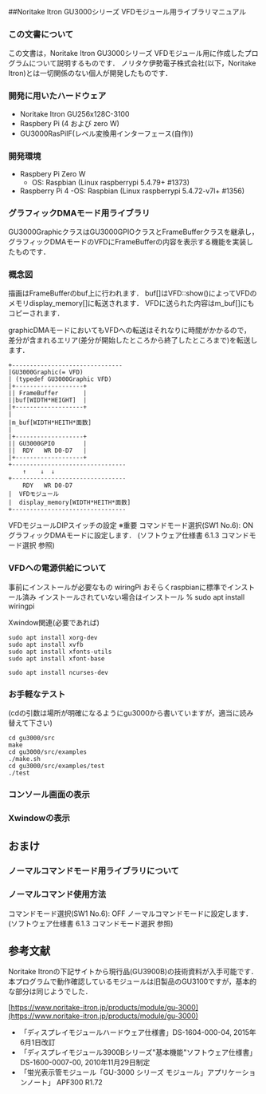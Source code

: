 ##Noritake Itron GU3000シリーズ VFDモジュール用ライブラリマニュアル

### この文書について

この文書は，Noritake Itron GU3000シリーズ VFDモジュール用に作成したプログラムについて説明するものです．
ノリタケ伊勢電子株式会社(以下，Noritake Itron)とは一切関係のない個人が開発したものです．

### 開発に用いたハードウェア
- Noritake Itron GU256x128C-3100
- Raspbery Pi (4 および zero W)
- GU3000RasPiIF(レベル変換用インターフェース(自作))

### 開発環境
- Raspbery Pi Zero W
  - OS: Raspbian (Linux raspberrypi 5.4.79+ #1373)
- Raspberry Pi 4
  -OS: Raspbian (Linux raspberrypi 5.4.72-v7l+ #1356)


### グラフィックDMAモード用ライブラリ
GU3000GraphicクラスはGU3000GPIOクラスとFrameBufferクラスを継承し，
グラフィックDMAモードのVFDにFrameBufferの内容を表示する機能を実装したものです．

### 概念図

描画はFrameBufferのbuf上に行われます．
buf[]はVFD::show()によってVFDのメモリdisplay_memory[]に転送されます．
VFDに送られた内容はm_buf[]にもコピーされます．

graphicDMAモードにおいてもVFDへの転送はそれなりに時間がかかるので，
差分が含まれるエリア(差分が開始したところから終了したところまで)を転送します．
```
+-------------------------------
|GU3000Graphic(= VFD)
| (typedef GU3000Graphic VFD)
|+-------------------+
|| FrameBuffer       |
||buf[WIDTH*HEIGHT]  |
|+-------------------+
|
|m_buf[WIDTH*HEITH*面数]
|
|+-------------------+
|| GU3000GPIO        |
||  RDY   WR D0-D7   |
|+-------------------+
+--------------------------------
    ↑    ↓  ↓
+--------------------------------
    RDY   WR D0-D7
|  VFDモジュール
|  display_memory[WIDTH*HEITH*面数]
+--------------------------------
```

VFDモジュールDIPスイッチの設定 ※重要
コマンドモード選択(SW1 No.6): ON グラフィックDMAモードに設定します．
(ソフトウェア仕様書 6.1.3 コマンドモード選択 参照)


### VFDへの電源供給について

事前にインストールが必要なもの
wiringPi おそらくraspbianに標準でインストール済み
インストールされていない場合はインストール
% sudo apt install wiringpi

Xwindow関連(必要であれば)
```
sudo apt install xorg-dev
sudo apt install xvfb
sudo apt install xfonts-utils
sudo apt install xfont-base

sudo apt install ncurses-dev
```




### お手軽なテスト
(cdの引数は場所が明確になるようにgu3000から書いていますが，適当に読み替えて下さい)
```
cd gu3000/src
make
cd gu3000/src/examples
./make.sh
cd gu3000/src/examples/test
./test
```

### コンソール画面の表示


### Xwindowの表示


## おまけ
### ノーマルコマンドモード用ライブラリについて



### ノーマルコマンド使用方法

コマンドモード選択(SW1 No.6): OFF ノーマルコマンドモードに設定します．
(ソフトウェア仕様書 6.1.3 コマンドモード選択 参照)


## 参考文献
Noritake Itronの下記サイトから現行品(GU3900B)の技術資料が入手可能です．
本プログラムで動作確認しているモジュールは旧製品のGU3100ですが，基本的な部分は同じようでした．

[https://www.noritake-itron.jp/products/module/gu-3000](https://www.noritake-itron.jp/products/module/gu-3000)
- 「ディスプレイモジュールハードウェア仕様書」DS-1604-000-04, 2015年6月1日改訂
- 「ディスプレイモジュール3900Bシリーズ"基本機能"ソフトウェア仕様書」DS-1600-0007-00, 2010年11月29日制定
- 「蛍光表示管モジュール「GU-3000 シリーズ モジュール」アプリケーションノート」
APF300 R1.72
